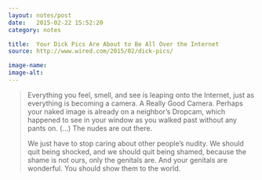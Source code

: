 ```yaml
---
layout: notes/post
date:   2015-02-22 15:52:20
category: notes

title:  Your Dick Pics Are About to Be All Over the Internet
source: http://www.wired.com/2015/02/dick-pics/

image-name: 
image-alt:
---
```


> Everything you feel, smell, and see is leaping onto the Internet, just as everything is becoming a camera. A Really Good Camera. Perhaps your naked image is already on a neighbor’s Dropcam, which happened to see in your window as you walked past without any pants on. (...) The nudes are out there.
>
>We just have to stop caring about other people’s nudity. We should quit being shocked, and we should quit being shamed, because the shame is not ours, only the genitals are. And your genitals are wonderful. You should show them to the world.
